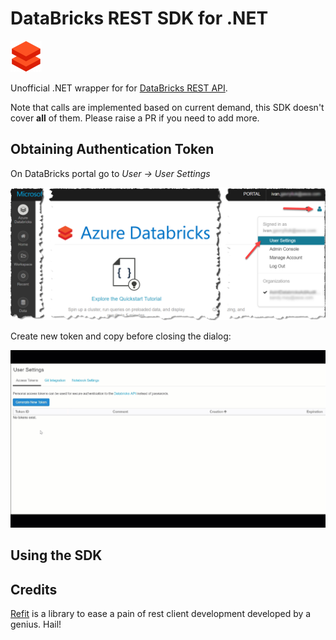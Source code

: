 # DataBricks REST SDK for .NET

![](doc/assets/databricks-small.png)

Unofficial .NET wrapper for for [DataBricks REST API](https://docs.azuredatabricks.net/api/index.html).

Note that calls are implemented based on current demand, this SDK doesn't cover **all** of them. Please raise a PR if you need to add more.

## Obtaining Authentication Token

On DataBricks portal go to *User -> User Settings*

![](doc/assets/user-usersettings.png)

Create new token and copy before closing the dialog:

![](doc/assets/create-token.gif)

## Using the SDK



## Credits

[Refit](https://github.com/reactiveui/refit) is a library to ease a pain of rest client development developed by a genius. Hail!